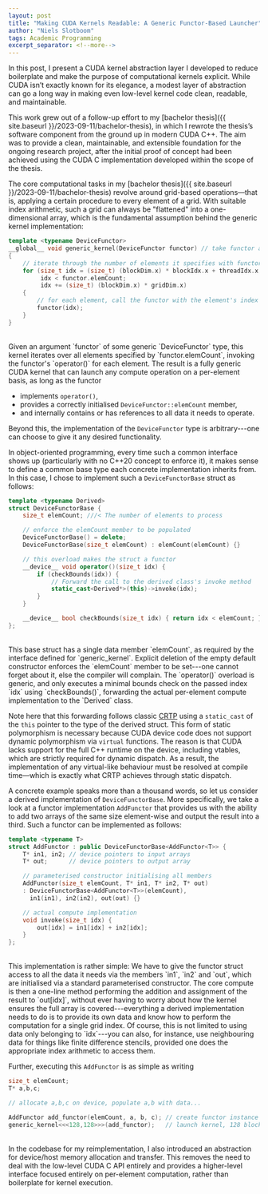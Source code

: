 ```yaml
---
layout: post
title: "Making CUDA Kernels Readable: A Generic Functor-Based Launcher"
author: "Niels Slotboom"
tags: Academic Programming
excerpt_separator: <!--more-->
---
```


In this post, I present a CUDA kernel abstraction layer I developed to reduce boilerplate and make the purpose of computational kernels explicit. While CUDA isn’t exactly known for its elegance, a modest layer of abstraction can go a long way in making even low-level kernel code clean, readable, and maintainable. <!--more-->

This work grew out of a follow-up effort to my [bachelor thesis]({{ site.baseurl }}/2023-09-11/bachelor-thesis), in which I rewrote the thesis’s software component from the ground up in modern CUDA C++. The aim was to provide a clean, maintainable, and extensible foundation for the ongoing research project, after the initial proof of concept had been achieved using the CUDA C implementation developed within the scope of the thesis.

The core computational tasks in my [bachelor thesis]({{ site.baseurl }}/2023-09-11/bachelor-thesis) revolve around grid-based operations—that is, applying a certain procedure to every element of a grid. With suitable index arithmetic, such a grid can always be "flattened" into a one-dimensional array, which is the fundamental assumption behind the generic kernel implementation:

```cpp
template <typename DeviceFunctor>
__global__ void generic_kernel(DeviceFunctor functor) // take functor as argument
{
    // iterate through the number of elements it specifies with functor.elemCount
    for (size_t idx = (size_t) (blockDim.x) * blockIdx.x + threadIdx.x;
         idx < functor.elemCount; 
         idx += (size_t) (blockDim.x) * gridDim.x)
    {
        // for each element, call the functor with the element's index
        functor(idx);
    }
}
```
<br>
Given an argument `functor` of some generic `DeviceFunctor` type, this kernel iterates over all elements specified by `functor.elemCount`, invoking the functor's `operator()` for each element. The result is a fully generic CUDA kernel that can launch any compute operation on a per-element basis, as long as the functor

* implements `operator()`,
* provides a correctly initialised `DeviceFunctor::elemCount` member,
* and internally contains or has references to all data it needs to operate.

Beyond this, the implementation of the `DeviceFunctor` type is arbitrary---one can choose to give it any desired functionality. 

In object-oriented programming, every time such a common interface shows up (particularly with no C++20 concept to enforce it), it makes sense to define a common base type each concrete implementation inherits from. In this case, I chose to implement such a `DeviceFunctorBase` struct as follows:
```cpp
template <typename Derived>
struct DeviceFunctorBase {
    size_t elemCount; ///< The number of elements to process

    // enforce the elemCount member to be populated
    DeviceFunctorBase() = delete;
    DeviceFunctorBase(size_t elemCount) : elemCount(elemCount) {}

    // this overload makes the struct a functor
    __device__ void operator()(size_t idx) {
        if (checkBounds(idx)) {
            // Forward the call to the derived class's invoke method
            static_cast<Derived*>(this)->invoke(idx);
        }
    }

    __device__ bool checkBounds(size_t idx) { return idx < elemCount; }
};
```
<br>
This base struct has a single data member `elemCount`, as required by the interface defined for `generic_kernel`. Explicit deletion of the empty default constructor  enforces the `elemCount` member to be set---one cannot forget about it, else the compiler will complain. The `operator()` overload is generic, and only executes a minimal bounds check on the passed index `idx` using `checkBounds()`, forwarding the actual per-element compute implementation to the `Derived` class.

Note here that this forwarding follows classic [CRTP](https://en.wikipedia.org/wiki/Curiously_recurring_template_pattern) using a `static_cast` of the `this` pointer to the type of the derived struct. This form of static polymorphism is necessary because CUDA device code does not support dynamic polymorphism via `virtual` functions. The reason is that CUDA lacks support for the full C++ runtime on the device, including vtables, which are strictly required for dynamic dispatch. As a result, the implementation of any virtual-like behaviour must be resolved at compile time—which is exactly what CRTP achieves through static dispatch.

A concrete example speaks more than a thousand words, so let us consider a derived implementation of `DeviceFunctorBase`. More specifically, we take a look at a functor implementation `AddFunctor` that provides us with the ability to add two arrays of the same size element-wise and output the result into a third. Such a functor can be implemented as follows:
```cpp
template <typename T>
struct AddFunctor : public DeviceFunctorBase<AddFunctor<T>> {
    T* in1, in2; // device pointers to input arrays
    T* out;      // device pointers to output array

    // parameterised constructor initialising all members
    AddFunctor(size_t elemCount, T* in1, T* in2, T* out) 
    : DeviceFunctorBase<AddFunctor<T>>(elemCount),
      in1(in1), in2(in2), out(out) {}

    // actual compute implementation
    void invoke(size_t idx) {
        out[idx] = in1[idx] + in2[idx];
    }
};
```
<br>
This implementation is rather simple: We have to give the functor struct access to all the data it needs via the members `in1`, `in2` and `out`, which are initialised via a standard parameterised constructor. The core compute is then a one-line method performing the addition and assignment of the result to `out[idx]`, without ever having to worry about how the kernel ensures the full array is covered---everything a derived implementation needs to do is to provide its own data and know how to perform the computation for a single grid index. Of course, this is not limited to using data only belonging to `idx`---you can also, for instance, use neighbouring data for things like finite difference stencils, provided one does the appropriate index arithmetic to access them. 

Further, executing this `AddFunctor` is as simple as writing
```cpp
size_t elemCount;
T* a,b,c;

// allocate a,b,c on device, populate a,b with data...

AddFunctor add_functor(elemCount, a, b, c); // create functor instance
generic_kernel<<<128,128>>>(add_functor);   // launch kernel, 128 blocks of 128 threads
```
<br>
In the codebase for my reimplementation, I also introduced an abstraction for device/host memory allocation and transfer. This removes the need to deal with the low-level CUDA C API entirely and provides a higher-level interface focused entirely on per-element computation, rather than boilerplate for kernel execution.